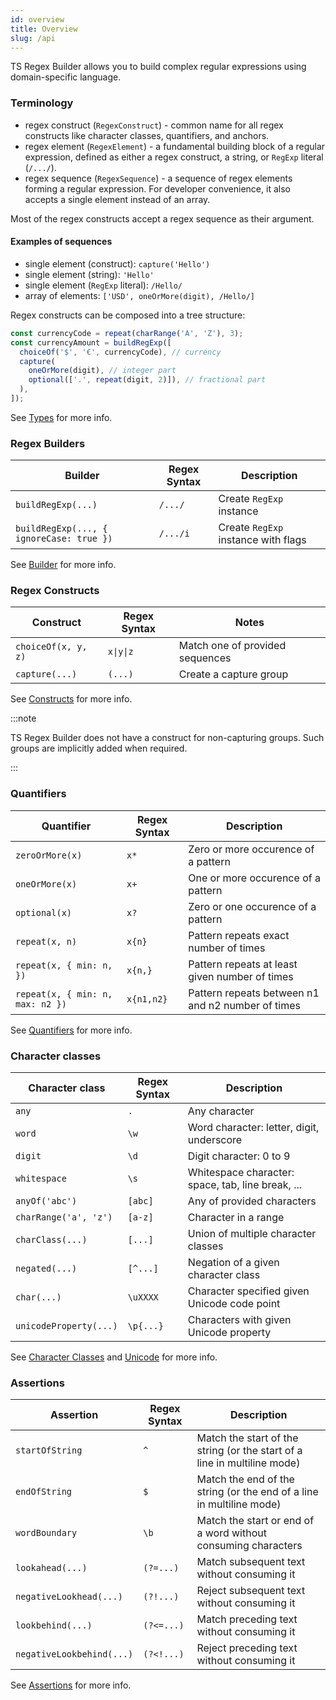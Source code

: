 ```yaml
---
id: overview
title: Overview
slug: /api
---
```


TS Regex Builder allows you to build complex regular expressions using domain-specific language.

### Terminology

- regex construct (`RegexConstruct`) - common name for all regex constructs like character classes, quantifiers, and anchors.
- regex element (`RegexElement`) - a fundamental building block of a regular expression, defined as either a regex construct, a string, or `RegExp` literal (`/.../`).
- regex sequence (`RegexSequence`) - a sequence of regex elements forming a regular expression. For developer convenience, it also accepts a single element instead of an array.

Most of the regex constructs accept a regex sequence as their argument.

#### Examples of sequences

- single element (construct): `capture('Hello')`
- single element (string): `'Hello'`
- single element (`RegExp` literal): `/Hello/`
- array of elements: `['USD', oneOrMore(digit), /Hello/]`

Regex constructs can be composed into a tree structure:

```ts
const currencyCode = repeat(charRange('A', 'Z'), 3);
const currencyAmount = buildRegExp([
  choiceOf('$', '€', currencyCode), // currency
  capture(
    oneOrMore(digit), // integer part
    optional(['.', repeat(digit, 2)]), // fractional part
  ),
]);
```

See [Types](./api/types) for more info.

### Regex Builders

| Builder                                  | Regex Syntax | Description                         |
| ---------------------------------------- | ------------ | ----------------------------------- |
| `buildRegExp(...)`                       | `/.../`      | Create `RegExp` instance            |
| `buildRegExp(..., { ignoreCase: true })` | `/.../i`     | Create `RegExp` instance with flags |

See [Builder](./api/builder) for more info.

### Regex Constructs

| Construct           | Regex Syntax | Notes                           |
| ------------------- | ------------ | ------------------------------- |
| `choiceOf(x, y, z)` | `x\|y\|z`    | Match one of provided sequences |
| `capture(...)`      | `(...)`      | Create a capture group          |

See [Constructs](./api/constructs) for more info.

:::note

TS Regex Builder does not have a construct for non-capturing groups. Such groups are implicitly added when required.

:::

### Quantifiers

| Quantifier                       | Regex Syntax | Description                                       |
| -------------------------------- | ------------ | ------------------------------------------------- |
| `zeroOrMore(x)`                  | `x*`         | Zero or more occurence of a pattern               |
| `oneOrMore(x)`                   | `x+`         | One or more occurence of a pattern                |
| `optional(x)`                    | `x?`         | Zero or one occurence of a pattern                |
| `repeat(x, n)`                   | `x{n}`       | Pattern repeats exact number of times             |
| `repeat(x, { min: n, })`         | `x{n,}`      | Pattern repeats at least given number of times    |
| `repeat(x, { min: n, max: n2 })` | `x{n1,n2}`   | Pattern repeats between n1 and n2 number of times |

See [Quantifiers](./api/quantifiers) for more info.

### Character classes

| Character class        | Regex Syntax | Description                                       |
| ---------------------- | ------------ | ------------------------------------------------- |
| `any`                  | `.`          | Any character                                     |
| `word`                 | `\w`         | Word character: letter, digit, underscore         |
| `digit`                | `\d`         | Digit character: 0 to 9                           |
| `whitespace`           | `\s`         | Whitespace character: space, tab, line break, ... |
| `anyOf('abc')`         | `[abc]`      | Any of provided characters                        |
| `charRange('a', 'z')`  | `[a-z]`      | Character in a range                              |
| `charClass(...)`       | `[...]`      | Union of multiple character classes               |
| `negated(...)`         | `[^...]`     | Negation of a given character class               |
| `char(...)`            | `\uXXXX`     | Character specified given Unicode code point      |
| `unicodeProperty(...)` | `\p{...}`    | Characters with given Unicode property            |

See [Character Classes](./api/character-classes) and [Unicode](./api/unicode) for more info.

### Assertions

| Assertion                 | Regex Syntax | Description                                                              |
| ------------------------- | ------------ | ------------------------------------------------------------------------ |
| `startOfString`           | `^`          | Match the start of the string (or the start of a line in multiline mode) |
| `endOfString`             | `$`          | Match the end of the string (or the end of a line in multiline mode)     |
| `wordBoundary`            | `\b`         | Match the start or end of a word without consuming characters            |
| `lookahead(...)`          | `(?=...)`    | Match subsequent text without consuming it                               |
| `negativeLookhead(...)`   | `(?!...)`    | Reject subsequent text without consuming it                              |
| `lookbehind(...)`         | `(?<=...)`   | Match preceding text without consuming it                                |
| `negativeLookbehind(...)` | `(?<!...)`   | Reject preceding text without consuming it                               |

See [Assertions](./api/assertions) for more info.
